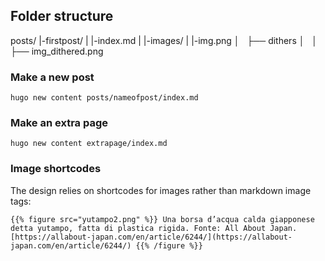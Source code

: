 ## Folder structure 

posts/
|-firstpost/
|  |-index.md
|  |-images/
|    |-img.png 
│    ├── dithers
│    │   ├── img_dithered.png


### Make a new post 

`hugo new content posts/nameofpost/index.md`

### Make an extra page 

`hugo new content extrapage/index.md`

### Image shortcodes

The design relies on shortcodes for images rather than markdown image tags:

`{{% figure src="yutampo2.png" %}} Una borsa d’acqua calda giapponese detta yutampo, fatta di plastica rigida. Fonte: All About Japan. [https://allabout-japan.com/en/article/6244/](https://allabout-japan.com/en/article/6244/) {{% /figure %}}
`
